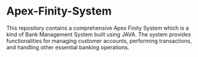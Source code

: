 # Apex-Finity-System
This repository contains a comprehensive Apex Finity System which is a kind of Bank Management System built using JAVA. The system provides functionalities for managing customer accounts, performing transactions, and handling other essential banking operations.
